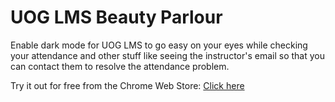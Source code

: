 # UOG LMS Beauty Parlour

Enable dark mode for UOG LMS to go easy on your eyes while checking your attendance and other stuff like seeing the instructor's email so that you can contact them to resolve the attendance problem.

Try it out for free from the Chrome Web Store: [Click here](https://chromewebstore.google.com/detail/uog-lms-beauty-parlour/heigejlnmahflfjljmcmepehpdnlohcg)
